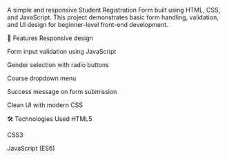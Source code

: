 A simple and responsive Student Registration Form built using HTML, CSS, and JavaScript. This project demonstrates basic form handling, validation, and UI design for beginner-level front-end development.

🚀 Features
Responsive design

Form input validation using JavaScript

Gender selection with radio buttons

Course dropdown menu

Success message on form submission

Clean UI with modern CSS

🛠️ Technologies Used
HTML5

CSS3

JavaScript (ES6)
